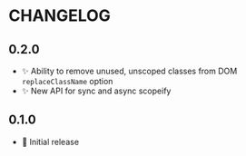 CHANGELOG
=========

0.2.0
-----

* :sparkles: Ability to remove unused, unscoped classes from DOM `replaceClassName` option
* :sparkles: New API for sync and async scopeify

0.1.0
-----

* :rocket: Initial release
